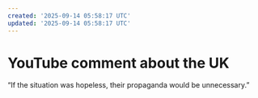 ```yaml
---
created: '2025-09-14 05:58:17 UTC'
updated: '2025-09-14 05:58:17 UTC'
---
```


# YouTube comment about the UK

“If the situation was hopeless, their propaganda would be unnecessary.”

